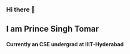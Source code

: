 ### Hi there 👋
## I am Prince Singh Tomar
#### Currently an CSE undergrad at IIIT-Hyderabad 
<!-- ![Sparsh's github stats](https://github-readme-stats.vercel.app/api?username=princesinghtomar&count_private=true&show_icons=true&theme=algolia) <br />
-->
<!--
**princesinghtomar/princesinghtomar** is a ✨ _special_ ✨ repository because its `README.md` (this file) appears on your GitHub profile.

Here are some ideas to get you started:

- 🔭 I’m currently working on ...
- 🌱 I’m currently learning ...
- 👯 I’m looking to collaborate on ...
- 🤔 I’m looking for help with ...
- 💬 Ask me about ...
- 📫 How to reach me: ...
- 😄 Pronouns: ...
- ⚡ Fun fact: ...
-->
